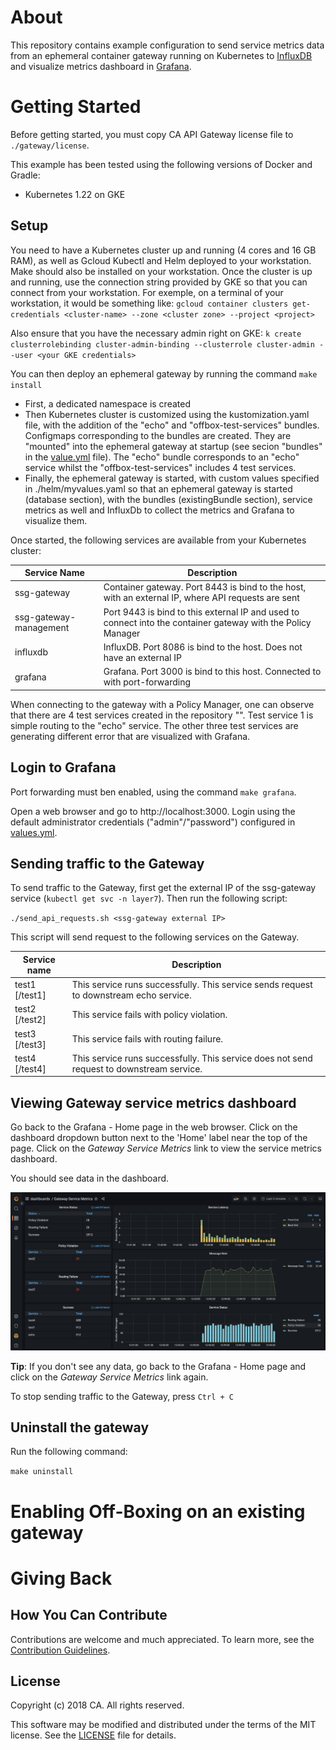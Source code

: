 # About
This repository contains example configuration to send service metrics data from an ephemeral container gateway running on Kubernetes to [InfluxDB](https://www.influxdata.com) and visualize metrics dashboard in [Grafana](https://grafana.com).

# Getting Started
Before getting started, you must copy CA API Gateway license file to `./gateway/license`.

This example has been tested using the following versions of Docker and Gradle:
* Kubernetes 1.22 on GKE

## Setup
You need to have a Kubernetes cluster up and running (4 cores and 16 GB RAM), as well as Gcloud Kubectl and Helm deployed to your workstation. Make should also be installed on your workstation.
Once the cluster is up and running, use the connection string provided by GKE so that you can connect from your workstation. For exemple, on a terminal of your workstation, it would be something like:
`gcloud container clusters get-credentials <cluster-name> --zone <cluster zone> --project <project>`

Also ensure that you have the necessary admin right on GKE:
`k create clusterrolebinding cluster-admin-binding --clusterrole cluster-admin --user <your GKE credentials>`

You can then deploy an ephemeral gateway by running the command 
`make install`

* First, a dedicated namespace is created
* Then Kubernetes cluster is customized using the kustomization.yaml file, with the addition of the "echo" and "offbox-test-services" bundles. Configmaps corresponding to the bundles are created. They are "mounted" into the ephemeral gateway at startup (see secion "bundles" in the [value.yml](https://github.com/CAAPIM/apim-charts/blob/stable/charts/gateway/values.yaml) file). The "echo" bundle corresponds to an "echo" service whilst the "offbox-test-services" includes 4 test services.
* Finally, the ephemeral gateway is started, with custom values specified in ./helm/myvalues.yaml so that an ephemeral gateway is started (database section), with the bundles (existingBundle section), service metrics as well and InfluxDb to collect the metrics and Grafana to visualize them.

Once started, the following services are available from your Kubernetes cluster:

| Service Name | Description |
| --------|---------|
| ssg-gateway | Container gateway. Port 8443 is bind to the host, with an external IP, where API requests are sent |
| ssg-gateway-management | Port 9443 is bind to this external IP and used to connect into the container gateway with the Policy Manager |
| influxdb | InfluxDB. Port 8086 is bind to the host. Does not have an external IP |
| grafana | Grafana. Port 3000 is bind to this host. Connected to with port-forwarding |

When connecting to the gateway with a Policy Manager, one can observe that there are 4 test services created in the repository "". Test service 1 is simple routing to the "echo" service. The other three test services are generating different error that are visualized with Grafana. 

## Login to Grafana
Port forwarding must ben enabled, using the command `make grafana`.

Open a web browser and go to http://localhost:3000. Login using the default administrator credentials ("admin"/"password") configured in [values.yml](https://github.com/CAAPIM/apim-charts/blob/stable/charts/gateway/values.yaml). 

## Sending traffic to the Gateway
To send traffic to the Gateway, first get the external IP of the ssg-gateway service (`kubectl get svc -n layer7`). Then run the following script:

`./send_api_requests.sh <ssg-gateway external IP>`

This script will send request to the following services on the Gateway.

| Service name | Description |
| --------|--------- |
| test1 [/test1] | This service runs successfully. This service sends request to downstream echo service. |
| test2 [/test2] | This service fails with policy violation. |
| test3 [/test3] | This service fails with routing failure. |
| test4 [/test4] | This service runs successfully. This service does not send request to downstream service. |

## Viewing Gateway service metrics dashboard
Go back to the Grafana - Home page in the web browser. Click on the dashboard dropdown button next to the 'Home' label near the top of the page. Click on the *Gateway Service Metrics* link to view the service metrics dashboard.

You should see data in the dashboard.

![Gateway Service Metrics dashboard](img/dashboard.png)

**Tip**: If you don't see any data, go back to the Grafana - Home page and click on the *Gateway Service Metrics* link again.

To stop sending traffic to the Gateway, press `Ctrl + C`

## Uninstall the gateway
Run the following command:

`make uninstall`

# Enabling Off-Boxing on an existing gateway



# Giving Back
## How You Can Contribute
Contributions are welcome and much appreciated. To learn more, see the [Contribution Guidelines][contributing].

## License

Copyright (c) 2018 CA. All rights reserved.

This software may be modified and distributed under the terms
of the MIT license. See the [LICENSE][license-link] file for details.


 [license-link]: /LICENSE
 [contributing]: /CONTRIBUTING.md

